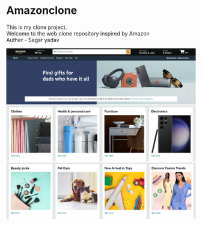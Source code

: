 # Amazonclone
This is my clone project.
<br>
Welcome to the web clone repository inspired by Amazon
<br>
Auther - Sagar yadav

![image alt](https://github.com/hlosagar/Amazonclone/blob/2828049d71f2df92c1613b96f419d58042dbe49d/Screenshot%202025-07-28%20130057.png)
![image_alt](https://github.com/hlosagar/Amazonclone/blob/f81a9e713fb37e333480489861ba5f92e9aee854/Screenshot%202025-07-28%20130130.png)
![image_alt](https://github.com/hlosagar/Amazonclone/blob/fe57e7340db6996a9b321470816a7ace11065fb7/Screenshot%202025-07-28%20131603.png)
